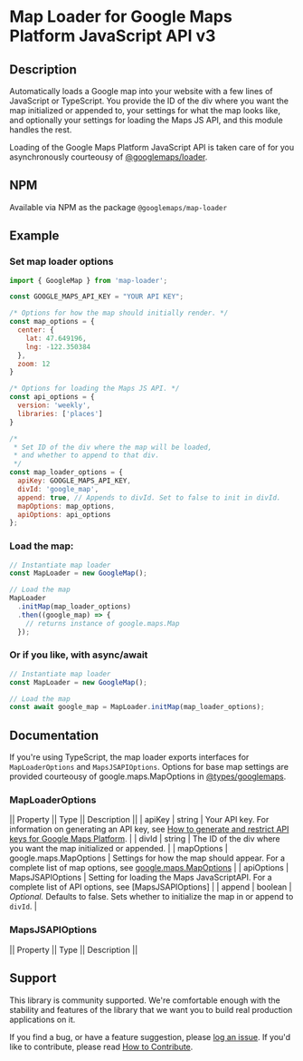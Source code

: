 Map Loader for Google Maps Platform JavaScript API v3
==================================

## Description
Automatically loads a Google map into your website with a few lines of JavaScript or TypeScript. You provide the ID of the div where you want the map initialized or appended to, your settings for what the map looks like, and optionally your settings for loading the Maps JS API, and this module handles the rest.

Loading of the Google Maps Platform JavaScript API is taken care of for you asynchronously courteousy of [@googlemaps/loader](https://www.npmjs.com/package/@googlemaps/loader).

## NPM

Available via NPM as the package `@googlemaps/map-loader`

## Example

### Set map loader options
``` javascript
import { GoogleMap } from 'map-loader';

const GOOGLE_MAPS_API_KEY = "YOUR API KEY";

/* Options for how the map should initially render. */
const map_options = {
  center: {
    lat: 47.649196,
    lng: -122.350384
  },
  zoom: 12
}

/* Options for loading the Maps JS API. */
const api_options = {
  version: 'weekly',
  libraries: ['places']
}

/*
 * Set ID of the div where the map will be loaded,
 * and whether to append to that div.
 */
const map_loader_options = {
  apiKey: GOOGLE_MAPS_API_KEY,
  divId: 'google_map',
  append: true, // Appends to divId. Set to false to init in divId.
  mapOptions: map_options,
  apiOptions: api_options
};
```
### Load the map:
``` javascript
// Instantiate map loader
const MapLoader = new GoogleMap();

// Load the map
MapLoader
  .initMap(map_loader_options)
  .then((google_map) => {
    // returns instance of google.maps.Map
  });
```

### Or if you like, with async/await
``` javascript
// Instantiate map loader
const MapLoader = new GoogleMap();

// Load the map
const await google_map = MapLoader.initMap(map_loader_options);
```

## Documentation

If you're using TypeScript, the map loader exports interfaces for `MapLoaderOptions` and `MapsJSAPIOptions`. Options for base map settings are provided courteousy of google.maps.MapOptions in [@types/googlemaps](https://www.npmjs.com/package/@types/googlemaps).


### MapLoaderOptions

|| Property || Type || Description ||
| apiKey | string | Your API key. For information on generating an API key, see [How to generate and restrict API keys for Google Maps Platform](https://youtu.be/2_HZObVbe-g). |
| divId | string | The ID of the div where you want the map initialized or appended. |
| mapOptions | google.maps.MapOptions | Settings for how the map should appear. For a complete list of map options, see [google.maps.MapOptions](https://github.com/DefinitelyTyped/DefinitelyTyped/blob/master/types/googlemaps/index.d.ts#L479) |
| apiOptions | MapsJSAPIOptions | Setting for loading the Maps JavaScriptAPI. For a complete list of API options, see [MapsJSAPIOptions] |
| append | boolean | *Optional.* Defaults to false. Sets whether to initialize the map in or append to `divId`. |

### MapsJSAPIOptions

|| Property || Type || Description ||


## Support

This library is community supported. We're comfortable enough with the stability and features of
the library that we want you to build real production applications on it.

If you find a bug, or have a feature suggestion, please [log an issue][issues]. If you'd like to
contribute, please read [How to Contribute][contrib].

[issues]: https://github.com/googlemaps/js-map-loader
[contrib]: https://github.com/googlemaps/js-map-loader/blob/master/CONTRIB.md
